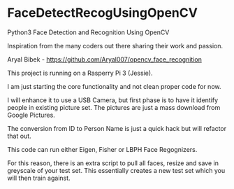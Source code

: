 # FaceDetectRecogUsingOpenCV
Python3 Face Detection and Recognition Using OpenCV

Inspiration from the many coders out there sharing their work and passion.

Aryal Bibek - https://github.com/Aryal007/opencv_face_recognition

This project is running on a Rasperry Pi 3 (Jessie).

I am just starting the core functionality and not clean proper code for now.

I will enhance it to use a USB Camera, but first phase is to have it identify people in existing picture set.
The pictures are just a mass download from Google Pictures.

The conversion from ID to Person Name is just a quick hack but will refactor that out.

This code can run either Eigen, Fisher or LBPH Face Regognizers.

For this reason, there is an extra script to pull all faces, resize and save in greyscale of your test set.  This essentially creates a new test set which you will then train against.
